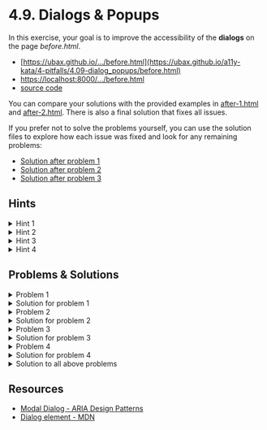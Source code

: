 # 4.9. Dialogs & Popups

In this exercise, your goal is to improve the accessibility of the **dialogs** on the page _before.html_.

- [https://ubax.github.io/.../before.html](https://ubax.github.io/a11y-kata/4-pitfalls/4.09-dialog_popups/before.html)
- [https://localhost:8000/.../before.html](http://localhost:8000/4-pitfalls/4.09-dialog_popups/before.html)
- [source code](./before.html)

You can compare your solutions with the provided examples in [after-1.html](after-1.html) and [after-2.html](after-2.html). There is also a final solution that fixes all issues.

If you prefer not to solve the problems yourself, you can use the solution files to explore how each issue was fixed and look for any remaining problems:

- [Solution after problem 1](https://ubax.github.io/a11y-kata/4-pitfalls/4.09-dialog_popups/after-problem-1.html)
- [Solution after problem 2](https://ubax.github.io/a11y-kata/4-pitfalls/4.09-dialog_popups/after-problem-2.html)
- [Solution after problem 3](https://ubax.github.io/a11y-kata/4-pitfalls/4.09-dialog_popups/after-problem-3.html)

## Hints

<details>
<summary>Hint 1</summary>

Try accepting cookies and closing the dialog using only the keyboard.

</details>

<details>
<summary>Hint 2</summary>

Try adding a pizza to the order.

</details>

<details>
<summary>Hint 3</summary>

Try adding two pizzas to the order.

</details>

<details>
<summary>Hint 4</summary>

Try closing the dialog after adding a pizza without using the close button. [Dialog keyboard interaction](https://www.w3.org/WAI/ARIA/apg/patterns/dialog-modal/#keyboardinteraction)

</details>

## Problems & Solutions

<details>
<summary>Problem 1</summary>

When the dialog is open, the focus is not kept (trapped) inside it. [Specification](https://www.w3.org/WAI/ARIA/apg/patterns/dialog-modal/#:~:text=Like%20non%2Dmodal%20dialogs%2C%20modal%20dialogs%20contain%20their%20tab%20sequence)

</details>
<details>
<summary>Solution for problem 1</summary>

Use the `inert` attribute to trap focus.

1. Create a function to set the `inert` attribute on all elements outside the dialog.
   ```js
   function setInertOfContent(value) {
     Array.from(document.querySelector("body").children) // Get all children of the body
       .filter((child) => !child.classList.contains("dialog")) // Filter out the dialog
       .forEach((element) => {
         element.inert = value; // Set the inert attribute
       });
   }
   ```
2. Add the `inert` attribute when the dialog opens.
   ```js
   function afterOpenDialog(dialog) {
        ...
        setInertOfContent(true);
        ...
    }
   ```
3. Remove the `inert` attribute when the dialog closes.
   ```js
   function beforeCloseDialog() {
        ...
        setInertOfContent(false);
        ...
   }
   ```

</details>

<details>
<summary>Problem 2</summary>

When the dialog closes, focus doesn't return to the element that triggered it. [Specification](https://www.w3.org/WAI/ARIA/apg/patterns/dialog-modal/#:~:text=When%20a%20dialog%20closes%2C%20focus%20returns%20to%20the%20element%20that%20invoked%20the%20dialog)

</details>
<details>
<summary>Solution for problem 2</summary>

1. Save the last focused element before opening the dialog.
   ```js
   let lastElementWithFocus = null;
   function beforeOpenDialog() {
     lastElementWithFocus = document.activeElement;
   }
   ```
2. Restore focus after closing the dialog.
   ```js
   function afterCloseDialog() {
     lastElementWithFocus?.focus();
   }
   ```

</details>

<details>
<summary>Problem 3</summary>

When the dialog opens, focus is not automatically set inside it. [Specification](https://www.w3.org/WAI/ARIA/apg/patterns/dialog-modal/#:~:text=When%20a%20dialog%20opens%2C%20focus%20moves%20to%20an%20element%20contained%20in%20the%20dialog)

</details>
<details>
<summary>Solution for problem 3</summary>

You can either:

1. Use `autofocus`

   - Add the `autofocus` attribute to the button inside the dialog.

   ```html
   <button autofocus class="primary-button" id="accept-cookies">Accept</button>
   ...
   <button autofocus class="primary-button" id="close-ingredients">
     Close
   </button>
   ```

   - Add focus method to `afterOpenDialog`

   ```diff
   function afterOpenDialog(dialog) {
   +  dialog.querySelector("[autofocus]")?.focus();
   }
   ```

2. Alternatively, focus the first button after opening the dialog.
   ```diff
   function afterOpenDialog(dialog) {
     ...
   +  dialog.querySelector("button")?.focus();
   }
   ```

</details>

<details>
<summary>Problem 4</summary>

The escape key should close the dialog. [Specification](https://www.w3.org/WAI/ARIA/apg/patterns/dialog-modal/#keyboardinteraction)

</details>
<details>
<summary>Solution for problem 4</summary>

Add a keydown event listener to close the dialog on Escape, but prevent it from closing the cookie dialog.

```js
document.addEventListener("keydown", (event) => {
  if (event.key === "Escape") {
    if (cookieDialog.classList.contains("open")) {
      event.preventDefault();
    } else if (ingredientsDialog.classList.contains("open")) {
      closeDialog(ingredientsDialog);
    }
  }
});
```

</details>

<details>
<summary>Solution to all above problems</summary>

Switching to the native HTML [`dialog`](https://developer.mozilla.org/en-US/docs/Web/HTML/Element/dialog) element simplifies solving all these issues.

1.  Change the `div` element to `dialog`
    ```diff
    ...
    - <div class="dialog" ...>
    -    <div class="content">
    + <dialog ...>
            ...
    -    </div>
    - </div>
    + </dialog>
    ...
    ```
2.  Use the [`showModal`](https://developer.mozilla.org/en-US/docs/Web/API/HTMLDialogElement/showModal) function to open the dialog
    ```diff
    function openDialog(dialog) {
        ...
    -    dialog.classList.add("open");
    +    dialog.showModal();
        ...
    }
    ```
3.  Use the [`close`](https://developer.mozilla.org/en-US/docs/Web/API/HTMLDialogElement/close) function to close the dialog
    ```diff
    function closeDialog(dialog) {
        ...
        -    dialog.classList.remove("open");
        +    dialog.close();
        ...
    }
    ```
4.  Prevent Escape key from closing the dialog
    ```js
    document.addEventListener("keydown", (event) => {
      if (event.key === "Escape") {
        if (cookieDialog.open) {
          event.preventDefault();
        }
      }
    });
    ```

</details>

## Resources

- [Modal Dialog - ARIA Design Patterns](https://www.w3.org/WAI/ARIA/apg/patterns/dialog-modal/)
- [Dialog element - MDN](https://developer.mozilla.org/en-US/docs/Web/HTML/Element/dialog)
